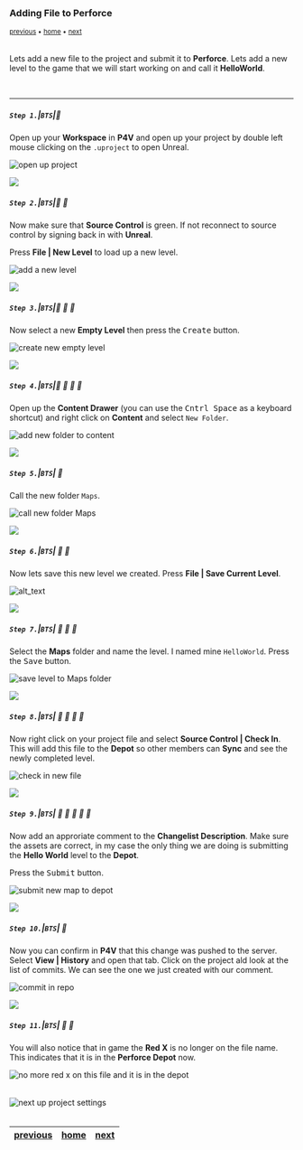 <img src="https://via.placeholder.com/1000x4/45D7CA/45D7CA" alt="drawing" height="4px"/>

### Adding File to Perforce

<sub>[previous](../running-p4/README.md#user-content-running-perforce-in-unreal) • [home](../README.md#user-content-ue4-hello-world) • [next](../ignore-license/README.md#user-content-remaining-github-related-files)</sub>

<img src="https://via.placeholder.com/1000x4/45D7CA/45D7CA" alt="drawing" height="4px"/>

Lets add a new file to the project and submit it to **Perforce**. Lets add a new level to the game that we will start working on and call it **HelloWorld**.

<br>

---


##### `Step 1.`\|`BTS`|:small_blue_diamond:

Open up your **Workspace** in **P4V** and open up your project by double left mouse clicking on the `.uproject` to open Unreal.

![open up project](images/doubleClickProject.png)

![](../images/line2.png)

##### `Step 2.`\|`BTS`|:small_blue_diamond: :small_blue_diamond: 

 Now make sure that **Source Control** is green.  If not reconnect to source control by signing back in with **Unreal**.

 Press **File | New Level** to load up a new level.

![add a new level](images/doubleCheckSource.png)

![](../images/line2.png)

##### `Step 3.`\|`BTS`|:small_blue_diamond: :small_blue_diamond: :small_blue_diamond:

Now select a new **Empty Level** then press the <kbd>Create</kbd> button.

![create new empty level](images/createEmptyLevel.png)

![](../images/line2.png)

##### `Step 4.`\|`BTS`|:small_blue_diamond: :small_blue_diamond: :small_blue_diamond: :small_blue_diamond:

Open up the **Content Drawer** (you can use the <kbd>Cntrl Space</kbd> as a keyboard shortcut) and right click on **Content** and select `New Folder`.

![add new folder to content ](images/newFolder.png)

![](../images/line2.png)

##### `Step 5.`\|`BTS`| :small_orange_diamond:

Call the new folder `Maps`.

![call new folder Maps](images/mapsFolder.png)

![](../images/line2.png)

##### `Step 6.`\|`BTS`| :small_orange_diamond: :small_blue_diamond:

Now lets save this new level we created.  Press **File | Save Current Level**.

![alt_text](images/fileSave.png)

![](../images/line2.png)

##### `Step 7.`\|`BTS`| :small_orange_diamond: :small_blue_diamond: :small_blue_diamond:

Select the **Maps** folder and name the level.  I named mine `HelloWorld`.  Press the <kbd>Save</kbd> button.

![save level to Maps folder](images/nameFile.png)

![](../images/line2.png)

##### `Step 8.`\|`BTS`| :small_orange_diamond: :small_blue_diamond: :small_blue_diamond: :small_blue_diamond:

Now right click on your project file and select **Source Control | Check In**.  This will add this file to the **Depot** so other members can **Sync** and see the newly completed level.

![check in new file](images/chekinNewFile.png)

![](../images/line2.png)

##### `Step 9.`\|`BTS`| :small_orange_diamond: :small_blue_diamond: :small_blue_diamond: :small_blue_diamond: :small_blue_diamond:

Now add an approriate comment to the **Changelist Description**. Make sure the assets are correct, in my case the only thing we are doing is submitting the **Hello World** level to the **Depot**.

Press the <kbd>Submit</kbd> button.

![submit new map to depot](images/addFileToDepot.png)

![](../images/line2.png)

##### `Step 10.`\|`BTS`| :large_blue_diamond:

Now you can confirm in **P4V** that this change was pushed to the server.  Select **View | History** and open that tab.  Click on the project ald look at the list of commits.  We can see the one we just created with our comment.

![commit in repo](images/history.png)

![](../images/line2.png)

##### `Step 11.`\|`BTS`| :large_blue_diamond: :small_blue_diamond: 

You will also notice that in game the **Red X** is no longer on the file name. This indicates that it is in the **Perforce Depot** now.

![no more red x on this file and it is in the depot](images/noMoreIcon.png)



<img src="https://via.placeholder.com/1000x4/dba81a/dba81a" alt="drawing" height="4px" alt = ""/>

![next up project settings](images/banner.png)

<img src="https://via.placeholder.com/1000x4/dba81a/dba81a" alt="drawing" height="4px" alt = ""/>

| [previous](../running-p4/README.md#user-content-running-perforce-in-unreal)| [home](../README.md#user-content-ue4-hello-world) | [next](../ignore-license/README.md#user-content-remaining-github-related-files)|
|---|---|---|
